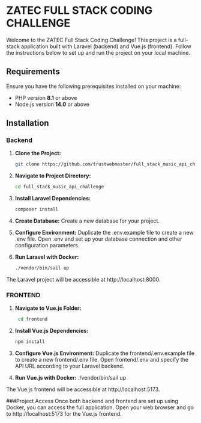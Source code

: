 # ZATEC FULL STACK CODING CHALLENGE

Welcome to the ZATEC Full Stack Coding Challenge! This project is a full-stack application built with Laravel (backend) and Vue.js (frontend). Follow the instructions below to set up and run the project on your local machine.

## Requirements
Ensure you have the following prerequisites installed on your machine:
- PHP version **8.1** or above
- Node.js version **14.0** or above

## Installation

### Backend

1. **Clone the Project:**
   ```bash
   git clone https://github.com/trustwebmaster/full_stack_music_api_challenge.git

2. **Navigate to Project Directory:**
   ```bash
   cd full_stack_music_api_challenge
   
3. **Install Laravel Dependencies:**
   ```bash
   composer install

4. **Create Database:**
    Create a new database for your project.

5. **Configure Environment:**
   Duplicate the .env.example file to create a new .env file.
   Open .env and set up your database connection and other configuration parameters.

6. **Run Laravel with Docker:**
   ```bash
   ./vendor/bin/sail up

  The Laravel project will be accessible at http://localhost:8000.

### FRONTEND
1. **Navigate to Vue.js Folder:**
   ```bash
    cd frontend

2. **Install Vue.js Dependencies:**
    ```bash 
    npm install

3. **Configure Vue.js Environment:**
   Duplicate the frontend/.env.example file to create a new frontend/.env file.
   Open frontend/.env and specify the API URL according to your Laravel backend.

4. **Run Vue.js with Docker:**
   ./vendor/bin/sail up

The Vue.js frontend will be accessible at http://localhost:5173.

###Project Access
Once both backend and frontend are set up using Docker, you can access the full application. Open your web browser and go to http://localhost:5173 for the Vue.js frontend.
